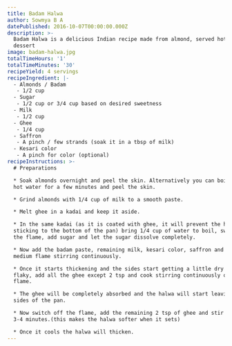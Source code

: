 ```yaml
---
title: Badam Halwa
author: Sowmya B A
datePublished: 2016-10-07T00:00:00.000Z
description: >-
  Badam Halwa is a delicious Indian recipe made from almond, served hot as a
  dessert
image: badam-halwa.jpg
totalTimeHours: '1'
totalTimeMinutes: '30'
recipeYield: 4 servings
recipeIngredient: |-
  - Almonds / Badam
   - 1/2 cup
  - Sugar
   - 1/2 cup or 3/4 cup based on desired sweetness
  - Milk
   - 1/2 cup
  - Ghee
   - 1/4 cup
  - Saffron
   - A pinch / few strands (soak it in a tbsp of milk)
  - Kesari color
   - A pinch for color (optional)
recipeInstructions: >-
  # Preparations

  * Soak almonds overnight and peel the skin. Alternatively you can boil them in
  hot water for a few minutes and peel the skin.

  * Grind almonds with 1/4 cup of milk to a smooth paste.

  * Melt ghee in a kadai and keep it aside.

  * In the same kadai (as it is coated with ghee, it will prevent the halwa from
  sticking to the bottom of the pan) bring 1/4 cup of water to boil, switch off
  the flame, add sugar and let the sugar dissolve completely.

  * Now add the badam paste, remaining milk, kesari color, saffron and cook on
  medium flame stirring continuously.

  * Once it starts thickening and the sides start getting a little dry and
  flaky, add all the ghee except 2 tsp and cook stirring continuously on low
  flame.

  * The ghee will be completely absorbed and the halwa will start leaving the
  sides of the pan.

  * Now switch off the flame, add the remaining 2 tsp of ghee and stir for about
  3-4 minutes.(this makes the halwa softer when it sets)

  * Once it cools the halwa will thicken.
---
```


